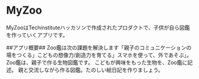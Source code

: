 MyZoo
=====

MyZooはTechinstituteハッカソンで作成されたプロダクトで、子供が自ら図鑑を作っていくアプリです。

##アプリ概要##
Zoo鑑は次の課題を解決します「親子のコミュニケーションの場をつくる」こどもの想像力/創造力を育てる」スマホを使って、外であそぶ」。Zoo鑑は、親子で作る生物図鑑です。
こどもが興味をもった生物を、Zoo鑑に記述。
親と交流しながら作る図鑑。たのしい絵日記を作りましょう。


